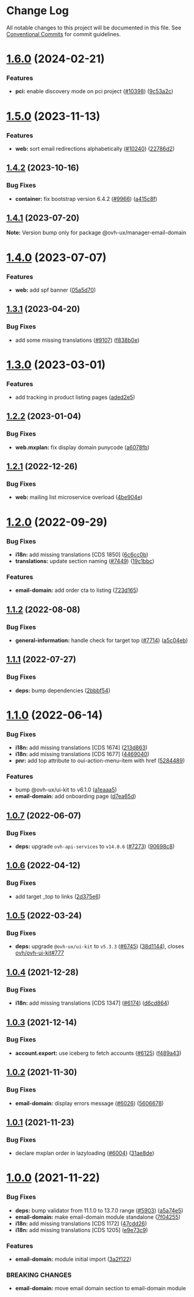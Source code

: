 # Change Log

All notable changes to this project will be documented in this file.
See [Conventional Commits](https://conventionalcommits.org) for commit guidelines.

# [1.6.0](https://github.com/ovh/manager/compare/@ovh-ux/manager-email-domain@1.5.0...@ovh-ux/manager-email-domain@1.6.0) (2024-02-21)


### Features

* **pci:** enable discovery mode on pci project ([#10398](https://github.com/ovh/manager/issues/10398)) ([9c53a2c](https://github.com/ovh/manager/commit/9c53a2c4c661a17d2b492fc18c031ab09291bee8))





# [1.5.0](https://github.com/ovh/manager/compare/@ovh-ux/manager-email-domain@1.4.2...@ovh-ux/manager-email-domain@1.5.0) (2023-11-13)


### Features

* **web:** sort email redirections alphabetically ([#10240](https://github.com/ovh/manager/issues/10240)) ([22786d2](https://github.com/ovh/manager/commit/22786d2cb227c06356dc3558a739470193e1cd71))





## [1.4.2](https://github.com/ovh/manager/compare/@ovh-ux/manager-email-domain@1.4.1...@ovh-ux/manager-email-domain@1.4.2) (2023-10-16)


### Bug Fixes

* **container:** fix bootstrap version 6.4.2 ([#9966](https://github.com/ovh/manager/issues/9966)) ([a415c8f](https://github.com/ovh/manager/commit/a415c8f4952c8ab6daaefecf6f32409cd7b6b312))





## [1.4.1](https://github.com/ovh/manager/compare/@ovh-ux/manager-email-domain@1.4.0...@ovh-ux/manager-email-domain@1.4.1) (2023-07-20)

**Note:** Version bump only for package @ovh-ux/manager-email-domain





# [1.4.0](https://github.com/ovh/manager/compare/@ovh-ux/manager-email-domain@1.3.1...@ovh-ux/manager-email-domain@1.4.0) (2023-07-07)


### Features

* **web:** add spf banner ([05a5d70](https://github.com/ovh/manager/commit/05a5d70619206ac1e5d5f5649c25f9940a5a37fe))





## [1.3.1](https://github.com/ovh/manager/compare/@ovh-ux/manager-email-domain@1.3.0...@ovh-ux/manager-email-domain@1.3.1) (2023-04-20)


### Bug Fixes

* add some missing translations ([#9107](https://github.com/ovh/manager/issues/9107)) ([f838b0e](https://github.com/ovh/manager/commit/f838b0e36562026970ed3db178c8f179edef7d51))





# [1.3.0](https://github.com/ovh/manager/compare/@ovh-ux/manager-email-domain@1.2.2...@ovh-ux/manager-email-domain@1.3.0) (2023-03-01)


### Features

* add tracking in product listing pages ([aded2e5](https://github.com/ovh/manager/commit/aded2e522bafaee9416589e96a375a0db5b72419))





## [1.2.2](https://github.com/ovh/manager/compare/@ovh-ux/manager-email-domain@1.2.1...@ovh-ux/manager-email-domain@1.2.2) (2023-01-04)


### Bug Fixes

* **web.mxplan:** fix display domain punycode ([a6078fb](https://github.com/ovh/manager/commit/a6078fba87d51275a70a9b6f1b7592b5fc7c8af0))





## [1.2.1](https://github.com/ovh/manager/compare/@ovh-ux/manager-email-domain@1.2.0...@ovh-ux/manager-email-domain@1.2.1) (2022-12-26)


### Bug Fixes

* **web:** mailing list microservice overload ([4be904e](https://github.com/ovh/manager/commit/4be904e482141078f939c8085ca7301a5b8f234f))





# [1.2.0](https://github.com/ovh/manager/compare/@ovh-ux/manager-email-domain@1.1.2...@ovh-ux/manager-email-domain@1.2.0) (2022-09-29)


### Bug Fixes

* **i18n:** add missing translations [CDS 1850] ([6c6cc0b](https://github.com/ovh/manager/commit/6c6cc0b369ca05bc74e0e97719d9b0c6ea2c4271))
* **translations:** update section naming ([#7449](https://github.com/ovh/manager/issues/7449)) ([19c1bbc](https://github.com/ovh/manager/commit/19c1bbce79f351303c2b013839bf7768331a2e8a))


### Features

* **email-domain:** add order cta to listing ([723d165](https://github.com/ovh/manager/commit/723d165a402e210eb136deb44e67e4f0da7d14c5))



## [1.1.2](https://github.com/ovh/manager/compare/@ovh-ux/manager-email-domain@1.1.1...@ovh-ux/manager-email-domain@1.1.2) (2022-08-08)


### Bug Fixes

* **general-information:** handle check for target top ([#7714](https://github.com/ovh/manager/issues/7714)) ([a5c04eb](https://github.com/ovh/manager/commit/a5c04eb6ac0459e1d57f48c181cf0c81470eb5a1))



## [1.1.1](https://github.com/ovh/manager/compare/@ovh-ux/manager-email-domain@1.1.0...@ovh-ux/manager-email-domain@1.1.1) (2022-07-27)


### Bug Fixes

* **deps:** bump dependencies ([2bbbf54](https://github.com/ovh/manager/commit/2bbbf540b44ed1bffb555fc55045a6f9ea756e78))



# [1.1.0](https://github.com/ovh/manager/compare/@ovh-ux/manager-email-domain@1.0.7...@ovh-ux/manager-email-domain@1.1.0) (2022-06-14)


### Bug Fixes

* **i18n:** add missing translations [CDS 1674] ([213d863](https://github.com/ovh/manager/commit/213d8630bd850c78839a83019c058bb874f28457))
* **i18n:** add missing translations [CDS 1677] ([4469040](https://github.com/ovh/manager/commit/44690409acdcf20fbdd2d27cd1ebb6fd766bd960))
* **pnr:** add top attribute to oui-action-menu-item with href ([5284489](https://github.com/ovh/manager/commit/5284489da8ae691bbf5b83493dba09f917760a96))


### Features

* bump @ovh-ux/ui-kit to v6.1.0 ([a1eaaa5](https://github.com/ovh/manager/commit/a1eaaa5cb68652d1d600ba02e0d27de557de94e5))
* **email-domain:** add onboarding page ([d7ea65d](https://github.com/ovh/manager/commit/d7ea65d27210b2b9b3d9fa62660b82ce3a14524a))



## [1.0.7](https://github.com/ovh/manager/compare/@ovh-ux/manager-email-domain@1.0.6...@ovh-ux/manager-email-domain@1.0.7) (2022-06-07)


### Bug Fixes

* **deps:** upgrade `ovh-api-services` to `v14.0.6` ([#7273](https://github.com/ovh/manager/issues/7273)) ([90698c8](https://github.com/ovh/manager/commit/90698c8c025bba09dd8e1baf64ccc0eecd56d3a8))



## [1.0.6](https://github.com/ovh/manager/compare/@ovh-ux/manager-email-domain@1.0.5...@ovh-ux/manager-email-domain@1.0.6) (2022-04-12)


### Bug Fixes

* add target _top to links ([2d375e6](https://github.com/ovh/manager/commit/2d375e6ac23773f6d4f9780aa3fa8df903692adc))



## [1.0.5](https://github.com/ovh/manager/compare/@ovh-ux/manager-email-domain@1.0.4...@ovh-ux/manager-email-domain@1.0.5) (2022-03-24)


### Bug Fixes

* **deps:** upgrade `@ovh-ux/ui-kit` to `v5.3.3` ([#6745](https://github.com/ovh/manager/issues/6745)) ([38d1144](https://github.com/ovh/manager/commit/38d11445b3671755758d153a4f4a166c7946705c)), closes [ovh/ovh-ui-kit#777](https://github.com/ovh/ovh-ui-kit/issues/777)



## [1.0.4](https://github.com/ovh/manager/compare/@ovh-ux/manager-email-domain@1.0.3...@ovh-ux/manager-email-domain@1.0.4) (2021-12-28)


### Bug Fixes

* **i18n:** add missing translations [CDS 1347] ([#6174](https://github.com/ovh/manager/issues/6174)) ([d6cd864](https://github.com/ovh/manager/commit/d6cd864b872135a3fcc9141e564d06ca772a5c94))



## [1.0.3](https://github.com/ovh/manager/compare/@ovh-ux/manager-email-domain@1.0.2...@ovh-ux/manager-email-domain@1.0.3) (2021-12-14)


### Bug Fixes

* **account.export:** use iceberg to fetch accounts ([#6125](https://github.com/ovh/manager/issues/6125)) ([f489a43](https://github.com/ovh/manager/commit/f489a43777b800c6b55f982c66f7fdca093bb994))



## [1.0.2](https://github.com/ovh/manager/compare/@ovh-ux/manager-email-domain@1.0.1...@ovh-ux/manager-email-domain@1.0.2) (2021-11-30)


### Bug Fixes

* **email-domain:** display errors message ([#6026](https://github.com/ovh/manager/issues/6026)) ([5606678](https://github.com/ovh/manager/commit/560667892000e91a3d7a9aefd882f46462517169))



## [1.0.1](https://github.com/ovh/manager/compare/@ovh-ux/manager-email-domain@1.0.0...@ovh-ux/manager-email-domain@1.0.1) (2021-11-23)


### Bug Fixes

* declare mxplan order in lazyloading ([#6004](https://github.com/ovh/manager/issues/6004)) ([31ae8de](https://github.com/ovh/manager/commit/31ae8de1e09b9731a0aee93a5ce2c51cdba9ffe4))



# [1.0.0](https://github.com/ovh/manager/compare/@ovh-ux/manager-email-domain@0.0.0...@ovh-ux/manager-email-domain@1.0.0) (2021-11-22)


### Bug Fixes

* **deps:** bump validator from 11.1.0 to 13.7.0 range ([#5903](https://github.com/ovh/manager/issues/5903)) ([a5a74e5](https://github.com/ovh/manager/commit/a5a74e58db1859812eca5bc82c2847165e9ad6dd))
* **email-domain:** make email-domain module standalone ([7f04255](https://github.com/ovh/manager/commit/7f04255425683539fce802a1ebf4fc3bba0e56d4))
* **i18n:** add missing translations [CDS 1172] ([47cdd26](https://github.com/ovh/manager/commit/47cdd26e9067d3cc2558547c6c35d97e92435dde))
* **i18n:** add missing translations [CDS 1205] ([e9e73c9](https://github.com/ovh/manager/commit/e9e73c9e64312d41a5ee6f87734fe75b3d22854a))


### Features

* **email-domain:** module initial import ([3a2f122](https://github.com/ovh/manager/commit/3a2f122be15f1b236e4da765206eefc8d14e62dd))


### BREAKING CHANGES

* **email-domain:** move email domain section to email-domain module
